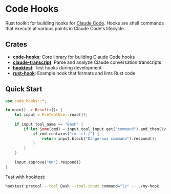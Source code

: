 # Code Hooks

Rust toolkit for building hooks for [Claude Code](https://claude.ai/code).
Hooks are shell commands that execute at various points in Claude Code's
lifecycle.

## Crates

- **[code-hooks](./crates/code-hooks/)**: Core library for building Claude Code
  hooks
- **[claude-transcript](./crates/claude-transcript/)**: Parse and analyze
  Claude conversation transcripts  
- **[hooktest](./crates/hooktest/)**: Test hooks during development
- **[rust-hook](./crates/rust-hook/)**: Example hook that formats and lints
  Rust code

## Quick Start

```rust
use code_hooks::*;

fn main() -> Result<()> {
    let input = PreToolUse::read()?;
    
    if input.tool_name == "Bash" {
        if let Some(cmd) = input.tool_input.get("command").and_then(|v| v.as_str()) {
            if cmd.contains("rm -rf /") {
                return input.block("Dangerous command").respond();
            }
        }
    }
    
    input.approve("OK").respond()
}
```

Test with hooktest:
```bash
hooktest pretool --tool Bash --tool-input command="ls" -- ./my-hook
```

